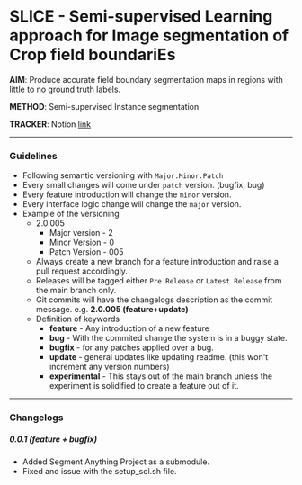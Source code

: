 # **SLICE** - **S**emi-supervised **L**earning approach for **I**mage segmentation of **C**rop field boundari**E**s

**AIM**: Produce accurate field boundary segmentation maps in regions with little to no ground truth labels.

**METHOD**: Semi-supervised Instance segmentation

**TRACKER**: Notion [link](https://www.notion.so/SLICE-1a7a0d79974943c2bc19831db9738c35?pvs=4)

---

### Guidelines

- Following semantic versioning with ```Major.Minor.Patch```
- Every small changes will come under ```patch``` version. (bugfix, bug)
- Every feature introduction will change the ```minor``` version.
- Every interface logic change will change the ```major``` version.
- Example of the versioning
  - 2.0.005
    - Major version - 2
    - Minor Version - 0
    - Patch Version - 005
  - Always create a new branch for a feature introduction and raise a pull request accordingly.
  - Releases will be tagged either ```Pre Release``` or ```Latest Release``` from the main branch only.
  - Git commits will have the changelogs description as the commit message. e.g. **2.0.005 (feature+update)**
  - Definition of keywords
    - **feature** - Any introduction of a new feature
    - **bug** - With the commited change the system is in a buggy state.
    - **bugfix** - for any patches applied over a bug.
    - **update** - general updates like updating readme. (this won't increment any version numbers)
    - **experimental** - This stays out of the main branch unless the experiment is solidified to create a feature out of it.

---

### Changelogs

##### 0.0.1 (feature + bugfix)
- Added Segment Anything Project as a submodule.
- Fixed and issue with the setup_sol.sh file.